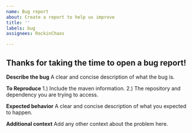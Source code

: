 ```yaml
---
name: Bug report
about: Create a report to help us improve
title: ''
labels: bug
assignees: RockinChaos

---
```


## Thanks for taking the time to open a bug report!

**Describe the bug**
A clear and concise description of what the bug is.

**To Reproduce**
1.) Include the maven information.
2.) The repository and dependency you are trying to access.

**Expected behavior**
A clear and concise description of what you expected to happen.

**Additional context**
Add any other context about the problem here.
